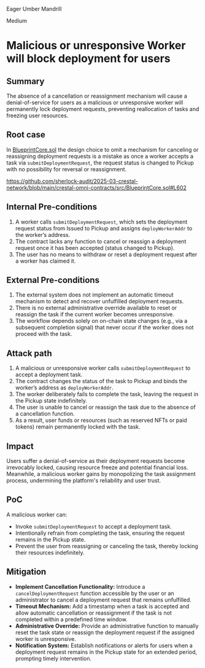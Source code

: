Eager Umber Mandrill

Medium

# Malicious or unresponsive Worker will block deployment for users

## Summary
The absence of a cancellation or reassignment mechanism will cause a denial-of-service for users as a malicious or unresponsive worker will permanently lock deployment requests, preventing reallocation of tasks and freezing user resources.

## Root case
In [BlueprintCore.sol](https://github.com/sherlock-audit/2025-03-crestal-network/blob/main/crestal-omni-contracts/src/BlueprintCore.sol) the design choice to omit a mechanism for canceling or reassigning deployment requests is a mistake as once a worker accepts a task via `submitDeploymentRequest`, the request status is changed to Pickup with no possibility for reversal or reassignment.

https://github.com/sherlock-audit/2025-03-crestal-network/blob/main/crestal-omni-contracts/src/BlueprintCore.sol#L602

## Internal Pre-conditions
1. A worker calls `submitDeploymentRequest`, which sets the deployment request status from Issued to Pickup and assigns `deployWorkerAddr` to the worker’s address.
2. The contract lacks any function to cancel or reassign a deployment request once it has been accepted (status changed to Pickup).
3. The user has no means to withdraw or reset a deployment request after a worker has claimed it.

## External Pre-conditions
1. The external system does not implement an automatic timeout mechanism to detect and recover unfulfilled deployment requests.
2. There is no external administrative override available to reset or reassign the task if the current worker becomes unresponsive.
3. The workflow depends solely on on-chain state changes (e.g., via a subsequent completion signal) that never occur if the worker does not proceed with the task.

## Attack path
1. A malicious or unresponsive worker calls `submitDeploymentRequest` to accept a deployment task.
2. The contract changes the status of the task to Pickup and binds the worker’s address as `deployWorkerAddr`.
3. The worker deliberately fails to complete the task, leaving the request in the Pickup state indefinitely.
4. The user is unable to cancel or reassign the task due to the absence of a cancellation function.
5. As a result, user funds or resources (such as reserved NFTs or paid tokens) remain permanently locked with the task.

## Impact
Users suffer a denial-of-service as their deployment requests become irrevocably locked, causing resource freeze and potential financial loss. Meanwhile, a malicious worker gains by monopolizing the task assignment process, undermining the platform's reliability and user trust.

## PoC
A malicious worker can:
- Invoke `submitDeploymentRequest` to accept a deployment task.
- Intentionally refrain from completing the task, ensuring the request remains in the Pickup state.
- Prevent the user from reassigning or canceling the task, thereby locking their resources indefinitely.

## Mitigation
- **Implement Cancellation Functionality:** Introduce a `cancelDeploymentRequest` function accessible by the user or an administrator to cancel a deployment request that remains unfulfilled.
- **Timeout Mechanism:** Add a timestamp when a task is accepted and allow automatic cancellation or reassignment if the task is not completed within a predefined time window.
- **Administrative Override:** Provide an administrative function to manually reset the task state or reassign the deployment request if the assigned worker is unresponsive.
- **Notification System:** Establish notifications or alerts for users when a deployment request remains in the Pickup state for an extended period, prompting timely intervention.
